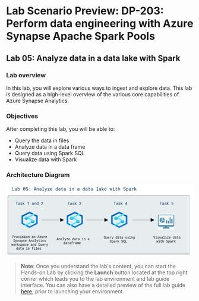 # Lab Scenario Preview: DP-203: Perform data engineering with Azure Synapse Apache Spark Pools

## Lab 05: Analyze data in a data lake with Spark


### Lab overview

In this lab, you will explore various ways to ingest and explore data. This lab is designed as a high-level overview of the various core capabilities of Azure Synapse Analytics.


### Objectives
  
After completing this lab, you will be able to:

- Query the data in files
- Analyze data in a data frame
- Query data using Spark SQL
- Visualize data with Spark

### Architecture Diagram

   ![Azure portal with a cloud shell pane](./media/lab5.png)

>**Note**: Once you understand the lab's content, you can start the Hands-on Lab by clicking the **Launch** button located at the top right corner which leads you to the lab environment and lab guide interface. You can also have a detailed preview of the full lab guide [here](https://experience.cloudlabs.ai/#/labguidepreview/4c8aba64-d0c3-428d-b105-9b992dd7ddf2), prior to launching your environment.
